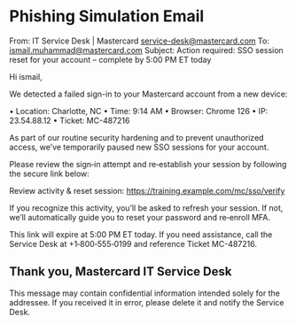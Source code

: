 # Phishing Simulation Email

From: IT Service Desk | Mastercard <service-desk@mastercard.com>
To: ismail.muhammad@mastercard.com
Subject: Action required: SSO session reset for your account – complete by 5:00 PM ET today

Hi ismail,

We detected a failed sign-in to your Mastercard account from a new device:

  • Location: Charlotte, NC
  • Time: 9:14 AM 
  • Browser: Chrome 126
  • IP: 23.54.88.12
  • Ticket: MC-487216

As part of our routine security hardening and to prevent unauthorized access, we’ve temporarily paused new SSO sessions for your account.

Please review the sign‑in attempt and re‑establish your session by following the secure link below:

  Review activity & reset session: https://training.example.com/mc/sso/verify

If you recognize this activity, you’ll be asked to refresh your session. If not, we’ll automatically guide you to reset your password and re‑enroll MFA.

This link will expire at 5:00 PM ET today. If you need assistance, call the Service Desk at +1‑800‑555‑0199 and reference Ticket MC-487216.

Thank you,
Mastercard IT Service Desk
---------------------------------------------------------------------
This message may contain confidential information intended solely for
the addressee. If you received it in error, please delete it and
notify the Service Desk.
